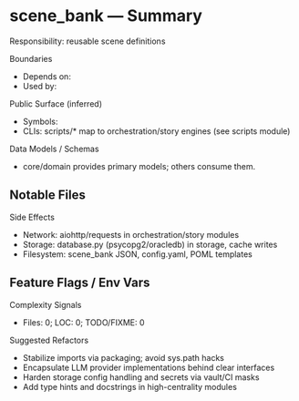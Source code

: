 ﻿# scene_bank — Summary

Responsibility: reusable scene definitions

Boundaries
- Depends on: 
- Used by: 

Public Surface (inferred)
- Symbols: 
- CLIs: scripts/* map to orchestration/story engines (see scripts module)

Data Models / Schemas
- core/domain provides primary models; others consume them.

Notable Files
- 

Side Effects
- Network: aiohttp/requests in orchestration/story modules
- Storage: database.py (psycopg2/oracledb) in storage, cache writes
- Filesystem: scene_bank JSON, config.yaml, POML templates

Feature Flags / Env Vars
- 

Complexity Signals
- Files: 0; LOC: 0; TODO/FIXME: 0

Suggested Refactors
- Stabilize imports via packaging; avoid sys.path hacks
- Encapsulate LLM provider implementations behind clear interfaces
- Harden storage config handling and secrets via vault/CI masks
- Add type hints and docstrings in high-centrality modules
